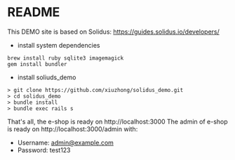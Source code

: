 # README

This DEMO site is based on Solidus: https://guides.solidus.io/developers/

- install system dependencies
```
brew install ruby sqlite3 imagemagick
gem install bundler
```

- install soliuds_demo
```
> git clone https://github.com/xiuzhong/solidus_demo.git
> cd solidus_demo
> bundle install
> bundle exec rails s
```

That's all, the e-shop is ready on http://localhost:3000
The admin of e-shop is ready on http://localhost:3000/admin with:
  - Username: admin@example.com
  - Password: test123

